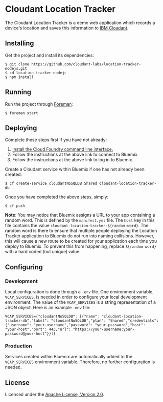 # Cloudant Location Tracker

The Cloudant Location Tracker is a demo web application which records a device's location and saves this information to [IBM Cloudant](https://cloudant.com/).

## Installing

Get the project and install its dependencies:

    $ git clone https://github.com/cloudant-labs/location-tracker-nodejs.git
    $ cd location-tracker-nodejs
    $ npm install

## Running

Run the project through [Foreman](https://github.com/ddollar/foreman):

    $ foreman start

## Deploying

Complete these steps first if you have not already:

1. [Install the Cloud Foundry command line interface.](https://www.ng.bluemix.net/docs/#starters/install_cli.html)
2. Follow the instructions at the above link to connect to Bluemix.
3. Follow the instructions at the above link to log in to Bluemix.

Create a Cloudant service within Bluemix if one has not already been created:

    $ cf create-service cloudantNoSQLDB Shared cloudant-location-tracker-db

Once you have completed the above steps, simply:

    $ cf push

**Note:** You may notice that Bluemix assigns a URL to your app containing a random word. This is defined by the `manifest.yml` file. The `host` key in this file contains the value `cloudant-location-tracker-${random-word}`. The random word is there to ensure that multiple people deploying the Location Tracker application to Bluemix do not run into naming collisions. However, this will cause a new route to be created for your application each time you deploy to Bluemix. To prevent this from happening, replace `${random-word}` with a hard coded (but unique) value.

## Configuring

### Development

Local configuration is done through a `.env` file. One environment variable, `VCAP_SERVICES`, is needed in order to configure your local development environment. The value of the `VCAP_SERVICES` is a string representation of a JSON object. Here is an example `.env` file:

    VCAP_SERVICES={"cloudantNoSQLDB": [{"name": "cloudant-location-tracker-db","label": "cloudantNoSQLDB","plan": "Shared","credentials": {"username": "your-username","password": "your-password","host": "your-host","port": 443,"url": "https://your-username:your-password@your-host"}}]}

### Production

Services created within Bluemix are automatically added to the `VCAP_SERVICES` environment variable. Therefore, no further configuration is needed.

## License

Licensed under the [Apache License, Version 2.0](LICENSE.txt).
